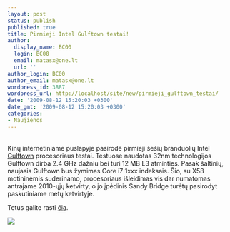 ```yaml
---
layout: post
status: publish
published: true
title: Pirmieji Intel Gulftown testai!
author:
  display_name: BC00
  login: BC00
  email: matasx@one.lt
  url: ''
author_login: BC00
author_email: matasx@one.lt
wordpress_id: 3887
wordpress_url: http://localhost/site/new/pirmieji_gulftown_testai/
date: '2009-08-12 15:20:03 +0300'
date_gmt: '2009-08-12 15:20:03 +0300'
categories:
- Naujienos
---
```

<p>
<br />Kinų internetiniame puslapyje pasirodė pirmieji šešių branduolių Intel <a class="ns" href="http://www.technews.lt/naujiena/n/a/intel_gulftown_tdp_reitingas__130w.html">Gulftown</a> procesoriaus testai. Testuose naudotas 32nm technologijos Gulftown dirba 2.4 GHz dažniu bei turi 12 MB L3 atminties. Pasak šaltinių, naujasis Gulftown bus žymimas Core i7 1xxx indeksais. Šio, su X58 motininėmis suderinamo, procesoriaus išleidimas vis dar numatomas antrajame 2010-ųjų ketvirty, o jo įpėdinis Sandy Bridge turėtų pasirodyt paskutiniame metų ketvirtyje.</p>
<p>Tetus galite rasti <a class="ns" href="http://global.hkepc.com/3846/page/4#view">čia</a>.</p>
<p><img src="http://www.overclockers.ru/images/news/2009/08/12/gulftown_01.jpg" /></p>

